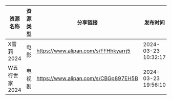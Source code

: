 | 资源名称      | 资源类型 | 分享链接                                 | 发布时间                |
| --------- | ---- | ------------------------------------ | ------------------- |
| X雪莉2024   | 电影   | https://www.alipan.com/s/FFHhkyarrj5 | 2024-03-23 10:32:17 |
| W五行世家2024 | 电视剧  | https://www.alipan.com/s/CBGp897EH5B | 2024-03-23 19:56:10 |
